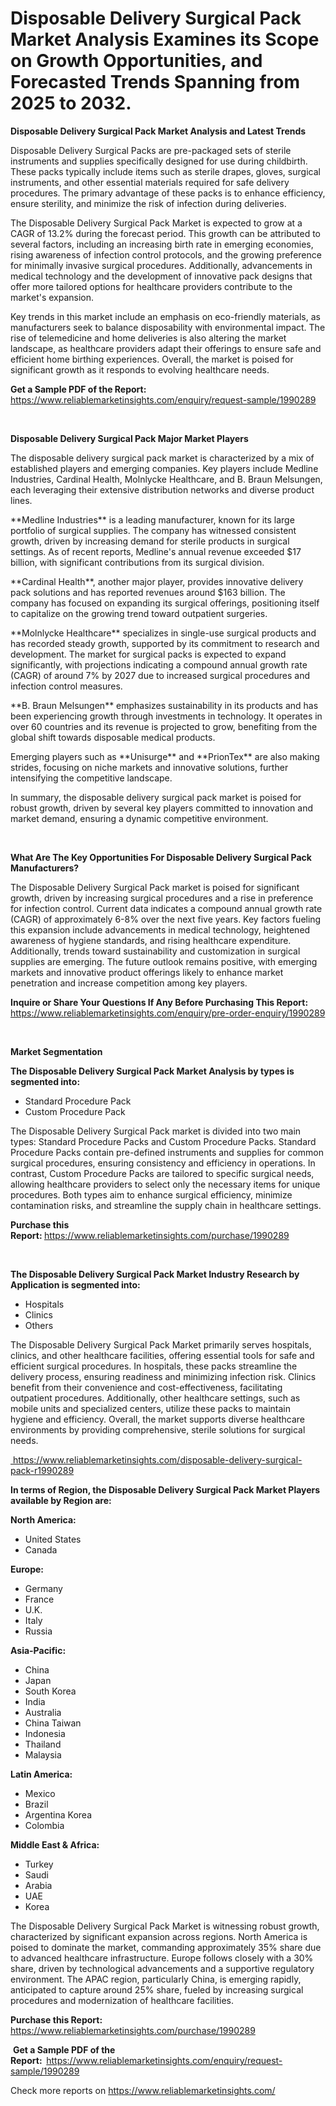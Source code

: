 <p><h1>Disposable Delivery Surgical Pack Market Analysis Examines its Scope on Growth Opportunities, and Forecasted Trends Spanning from 2025 to 2032.</h1></p><p><strong>Disposable Delivery Surgical Pack Market Analysis and Latest Trends</strong></p>
<p><p>Disposable Delivery Surgical Packs are pre-packaged sets of sterile instruments and supplies specifically designed for use during childbirth. These packs typically include items such as sterile drapes, gloves, surgical instruments, and other essential materials required for safe delivery procedures. The primary advantage of these packs is to enhance efficiency, ensure sterility, and minimize the risk of infection during deliveries.</p><p>The Disposable Delivery Surgical Pack Market is expected to grow at a CAGR of 13.2% during the forecast period. This growth can be attributed to several factors, including an increasing birth rate in emerging economies, rising awareness of infection control protocols, and the growing preference for minimally invasive surgical procedures. Additionally, advancements in medical technology and the development of innovative pack designs that offer more tailored options for healthcare providers contribute to the market's expansion.</p><p>Key trends in this market include an emphasis on eco-friendly materials, as manufacturers seek to balance disposability with environmental impact. The rise of telemedicine and home deliveries is also altering the market landscape, as healthcare providers adapt their offerings to ensure safe and efficient home birthing experiences. Overall, the market is poised for significant growth as it responds to evolving healthcare needs.</p></p>
<p><strong>Get a Sample PDF of the Report:&nbsp;</strong> <a href="https://www.reliablemarketinsights.com/enquiry/request-sample/1990289?utm_campaign=2197&utm_medium=2&utm_source=Github&utm_content=ia&utm_term=05032025&utm_id=disposable-delivery-surgical-pack">https://www.reliablemarketinsights.com/enquiry/request-sample/1990289</a></p>
<p>&nbsp;</p>
<p><strong>Disposable Delivery Surgical Pack Major Market Players</strong></p>
<p><p>The disposable delivery surgical pack market is characterized by a mix of established players and emerging companies. Key players include Medline Industries, Cardinal Health, Molnlycke Healthcare, and B. Braun Melsungen, each leveraging their extensive distribution networks and diverse product lines.</p><p>**Medline Industries** is a leading manufacturer, known for its large portfolio of surgical supplies. The company has witnessed consistent growth, driven by increasing demand for sterile products in surgical settings. As of recent reports, Medline's annual revenue exceeded $17 billion, with significant contributions from its surgical division.</p><p>**Cardinal Health**, another major player, provides innovative delivery pack solutions and has reported revenues around $163 billion. The company has focused on expanding its surgical offerings, positioning itself to capitalize on the growing trend toward outpatient surgeries.</p><p>**Molnlycke Healthcare** specializes in single-use surgical products and has recorded steady growth, supported by its commitment to research and development. The market for surgical packs is expected to expand significantly, with projections indicating a compound annual growth rate (CAGR) of around 7% by 2027 due to increased surgical procedures and infection control measures.</p><p>**B. Braun Melsungen** emphasizes sustainability in its products and has been experiencing growth through investments in technology. It operates in over 60 countries and its revenue is projected to grow, benefiting from the global shift towards disposable medical products.</p><p>Emerging players such as **Unisurge** and **PrionTex** are also making strides, focusing on niche markets and innovative solutions, further intensifying the competitive landscape.</p><p>In summary, the disposable delivery surgical pack market is poised for robust growth, driven by several key players committed to innovation and market demand, ensuring a dynamic competitive environment.</p></p>
<p>&nbsp;</p>
<p><strong>What Are The Key Opportunities For Disposable Delivery Surgical Pack Manufacturers?</strong></p>
<p><p>The Disposable Delivery Surgical Pack market is poised for significant growth, driven by increasing surgical procedures and a rise in preference for infection control. Current data indicates a compound annual growth rate (CAGR) of approximately 6-8% over the next five years. Key factors fueling this expansion include advancements in medical technology, heightened awareness of hygiene standards, and rising healthcare expenditure. Additionally, trends toward sustainability and customization in surgical supplies are emerging. The future outlook remains positive, with emerging markets and innovative product offerings likely to enhance market penetration and increase competition among key players.</p></p>
<p><strong>Inquire or Share Your Questions If Any Before Purchasing This Report:</strong> <a href="https://www.reliablemarketinsights.com/enquiry/pre-order-enquiry/1990289?utm_campaign=2197&utm_medium=2&utm_source=Github&utm_content=ia&utm_term=05032025&utm_id=disposable-delivery-surgical-pack">https://www.reliablemarketinsights.com/enquiry/pre-order-enquiry/1990289</a></p>
<p>&nbsp;</p>
<p><strong>Market Segmentation</strong></p>
<p><strong>The Disposable Delivery Surgical Pack Market Analysis by types is segmented into:</strong></p>
<p><ul><li>Standard Procedure Pack</li><li>Custom Procedure Pack</li></ul></p>
<p><p>The Disposable Delivery Surgical Pack market is divided into two main types: Standard Procedure Packs and Custom Procedure Packs. Standard Procedure Packs contain pre-defined instruments and supplies for common surgical procedures, ensuring consistency and efficiency in operations. In contrast, Custom Procedure Packs are tailored to specific surgical needs, allowing healthcare providers to select only the necessary items for unique procedures. Both types aim to enhance surgical efficiency, minimize contamination risks, and streamline the supply chain in healthcare settings.</p></p>
<p><strong>Purchase this Report:&nbsp;</strong><a href="https://www.reliablemarketinsights.com/purchase/1990289?utm_campaign=2197&utm_medium=2&utm_source=Github&utm_content=ia&utm_term=05032025&utm_id=disposable-delivery-surgical-pack">https://www.reliablemarketinsights.com/purchase/1990289</a></p>
<p>&nbsp;</p>
<p><strong>The Disposable Delivery Surgical Pack Market Industry Research by Application is segmented into:</strong></p>
<p><ul><li>Hospitals</li><li>Clinics</li><li>Others</li></ul></p>
<p><p>The Disposable Delivery Surgical Pack Market primarily serves hospitals, clinics, and other healthcare facilities, offering essential tools for safe and efficient surgical procedures. In hospitals, these packs streamline the delivery process, ensuring readiness and minimizing infection risk. Clinics benefit from their convenience and cost-effectiveness, facilitating outpatient procedures. Additionally, other healthcare settings, such as mobile units and specialized centers, utilize these packs to maintain hygiene and efficiency. Overall, the market supports diverse healthcare environments by providing comprehensive, sterile solutions for surgical needs.</p></p>
<p><a href="https://www.reliablemarketinsights.com/disposable-delivery-surgical-pack-r1990289?utm_campaign=2197&utm_medium=2&utm_source=Github&utm_content=ia&utm_term=05032025&utm_id=disposable-delivery-surgical-pack">&nbsp;https://www.reliablemarketinsights.com/disposable-delivery-surgical-pack-r1990289</a></p>
<p><strong>In terms of Region, the Disposable Delivery Surgical Pack Market Players available by Region are:</strong></p>
<p>
    <p> <strong> North America: </strong>
        <ul>
            <li>United States</li>
            <li>Canada</li>
        </ul>
        </p> 
    <p> <strong> Europe: </strong>
        <ul>
            <li>Germany</li>
            <li>France</li>
            <li>U.K.</li>
            <li>Italy</li>
            <li>Russia</li>
        </ul>
        </p> 
    <p> <strong> Asia-Pacific: </strong>
        <ul>
            <li>China</li>
            <li>Japan</li>
            <li>South Korea</li>
            <li>India</li>
            <li>Australia</li>
            <li>China Taiwan</li>
            <li>Indonesia</li>
            <li>Thailand</li>
            <li>Malaysia</li>
        </ul>
        </p> 
    <p> <strong> Latin America: </strong>
        <ul>
            <li>Mexico</li>
            <li>Brazil</li>
            <li>Argentina Korea</li>
            <li>Colombia</li>
        </ul>
        </p> 
    <p> <strong> Middle East & Africa: </strong>
        <ul>
            <li>Turkey</li>
            <li>Saudi</li>
            <li>Arabia</li>
            <li>UAE</li>
            <li>Korea</li>
        </ul>
    </p>
    </p>
<p><p>The Disposable Delivery Surgical Pack Market is witnessing robust growth, characterized by significant expansion across regions. North America is poised to dominate the market, commanding approximately 35% share due to advanced healthcare infrastructure. Europe follows closely with a 30% share, driven by technological advancements and a supportive regulatory environment. The APAC region, particularly China, is emerging rapidly, anticipated to capture around 25% share, fueled by increasing surgical procedures and modernization of healthcare facilities.</p></p>
<p><strong>Purchase this Report: </strong><a href="https://www.reliablemarketinsights.com/purchase/1990289?utm_campaign=2197&utm_medium=2&utm_source=Github&utm_content=ia&utm_term=05032025&utm_id=disposable-delivery-surgical-pack">https://www.reliablemarketinsights.com/purchase/1990289</a></p>
<p>&nbsp;<strong>Get a Sample PDF of the Report:&nbsp;&nbsp;</strong><a href="https://www.reliablemarketinsights.com/enquiry/request-sample/1990289?utm_campaign=2197&utm_medium=2&utm_source=Github&utm_content=ia&utm_term=05032025&utm_id=disposable-delivery-surgical-pack">https://www.reliablemarketinsights.com/enquiry/request-sample/1990289</a></p>
<p><strong></strong></p>
<p>Check more reports on <a href="https://www.reliablemarketinsights.com/?utm_campaign=2197&utm_medium=2&utm_source=Github&utm_content=ia&utm_term=05032025&utm_id=disposable-delivery-surgical-pack">https://www.reliablemarketinsights.com/</a></p>